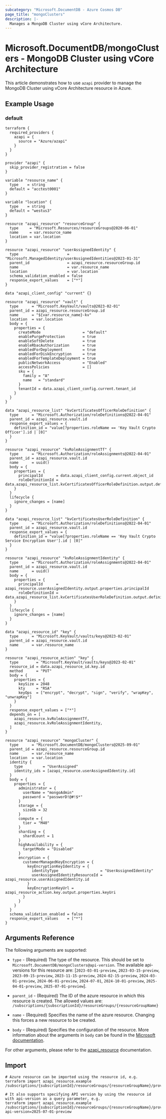 ```yaml
---
subcategory: "Microsoft.DocumentDB - Azure Cosmos DB"
page_title: "mongoClusters"
description: |-
  Manages a MongoDB Cluster using vCore Architecture.
---
```


# Microsoft.DocumentDB/mongoClusters - MongoDB Cluster using vCore Architecture

This article demonstrates how to use `azapi` provider to manage the MongoDB Cluster using vCore Architecture resource in Azure.



## Example Usage

### default

```hcl
terraform {
  required_providers {
    azapi = {
      source = "Azure/azapi"
    }
  }
}

provider "azapi" {
  skip_provider_registration = false
}

variable "resource_name" {
  type    = string
  default = "acctest0001"
}

variable "location" {
  type    = string
  default = "westus3"
}

resource "azapi_resource" "resourceGroup" {
  type     = "Microsoft.Resources/resourceGroups@2020-06-01"
  name     = var.resource_name
  location = var.location
}

resource "azapi_resource" "userAssignedIdentity" {
  type                      = "Microsoft.ManagedIdentity/userAssignedIdentities@2023-01-31"
  parent_id                 = azapi_resource.resourceGroup.id
  name                      = var.resource_name
  location                  = var.location
  schema_validation_enabled = false
  response_export_values    = ["*"]
}

data "azapi_client_config" "current" {}

resource "azapi_resource" "vault" {
  type      = "Microsoft.KeyVault/vaults@2023-02-01"
  parent_id = azapi_resource.resourceGroup.id
  name      = "${var.resource_name}-kv"
  location  = var.location
  body = {
    properties = {
      createMode                   = "default"
      enablePurgeProtection        = true
      enableSoftDelete             = true
      enableRbacAuthorization      = true
      enabledForDeployment         = true
      enabledForDiskEncryption     = true
      enabledForTemplateDeployment = true
      publicNetworkAccess          = "Enabled"
      accessPolicies               = []
      sku = {
        family = "A"
        name   = "standard"
      }
      tenantId = data.azapi_client_config.current.tenant_id
    }
  }
}

data "azapi_resource_list" "kvCertificatesOfficerRoleDefinition" {
  type      = "Microsoft.Authorization/roleDefinitions@2022-04-01"
  parent_id = azapi_resource.vault.id
  response_export_values = {
    definition_id = "value[?properties.roleName == 'Key Vault Crypto Officer'].id | [0]"
  }
}

resource "azapi_resource" "kvRoleAssignmentTf" {
  type      = "Microsoft.Authorization/roleAssignments@2022-04-01"
  parent_id = azapi_resource.vault.id
  name      = uuid()
  body = {
    properties = {
      principalId      = data.azapi_client_config.current.object_id
      roleDefinitionId = data.azapi_resource_list.kvCertificatesOfficerRoleDefinition.output.definition_id
    }
  }
  lifecycle {
    ignore_changes = [name]
  }
}

data "azapi_resource_list" "kvCertificatesUserRoleDefinition" {
  type      = "Microsoft.Authorization/roleDefinitions@2022-04-01"
  parent_id = azapi_resource.vault.id
  response_export_values = {
    definition_id = "value[?properties.roleName == 'Key Vault Crypto Service Encryption User'].id | [0]"
  }
}

resource "azapi_resource" "kvRoleAssignmentIdentity" {
  type      = "Microsoft.Authorization/roleAssignments@2022-04-01"
  parent_id = azapi_resource.vault.id
  name      = uuid()
  body = {
    properties = {
      principalId      = azapi_resource.userAssignedIdentity.output.properties.principalId
      roleDefinitionId = data.azapi_resource_list.kvCertificatesUserRoleDefinition.output.definition_id
    }
  }
  lifecycle {
    ignore_changes = [name]
  }
}

data "azapi_resource_id" "key" {
  type      = "Microsoft.KeyVault/vaults/keys@2023-02-01"
  parent_id = azapi_resource.vault.id
  name      = var.resource_name
}

resource "azapi_resource_action" "key" {
  type        = "Microsoft.KeyVault/vaults/keys@2023-02-01"
  resource_id = data.azapi_resource_id.key.id
  method      = "PUT"
  body = {
    properties = {
      keySize = 2048
      kty     = "RSA"
      keyOps  = ["encrypt", "decrypt", "sign", "verify", "wrapKey", "unwrapKey"]
    }
  }
  response_export_values = ["*"]
  depends_on = [
    azapi_resource.kvRoleAssignmentTf,
    azapi_resource.kvRoleAssignmentIdentity,
  ]
}

resource "azapi_resource" "mongoCluster" {
  type      = "Microsoft.DocumentDB/mongoClusters@2025-09-01"
  parent_id = azapi_resource.resourceGroup.id
  name      = var.resource_name
  location  = var.location
  identity {
    type         = "UserAssigned"
    identity_ids = [azapi_resource.userAssignedIdentity.id]
  }
  body = {
    properties = {
      administrator = {
        userName = "mongoAdmin"
        password = "passworD!@#!$*"
      }
      storage = {
        sizeGb = 32
      }
      compute = {
        tier = "M40"
      }
      sharding = {
        shardCount = 1
      }
      highAvailability = {
        targetMode = "Disabled"
      }
      encryption = {
        customerManagedKeyEncryption = {
          keyEncryptionKeyIdentity = {
            identityType                   = "UserAssignedIdentity"
            userAssignedIdentityResourceId = azapi_resource.userAssignedIdentity.id
          }
          keyEncryptionKeyUrl = azapi_resource_action.key.output.properties.keyUri
        }
      }
    }
  }
  schema_validation_enabled = false
  response_export_values    = ["*"]
}

```



## Arguments Reference

The following arguments are supported:

* `type` - (Required) The type of the resource. This should be set to `Microsoft.DocumentDB/mongoClusters@api-version`. The available api-versions for this resource are: [`2023-03-01-preview`, `2023-03-15-preview`, `2023-09-15-preview`, `2023-11-15-preview`, `2024-02-15-preview`, `2024-03-01-preview`, `2024-06-01-preview`, `2024-07-01`, `2024-10-01-preview`, `2025-04-01-preview`, `2025-07-01-preview`].

* `parent_id` - (Required) The ID of the azure resource in which this resource is created. The allowed values are:  
  `/subscriptions/{subscriptionId}/resourceGroups/{resourceGroupName}`

* `name` - (Required) Specifies the name of the azure resource. Changing this forces a new resource to be created.

* `body` - (Required) Specifies the configuration of the resource. More information about the arguments in `body` can be found in the [Microsoft documentation](https://learn.microsoft.com/en-us/azure/templates/Microsoft.DocumentDB/mongoClusters?pivots=deployment-language-terraform).

For other arguments, please refer to the [azapi_resource](https://registry.terraform.io/providers/Azure/azapi/latest/docs/resources/resource) documentation.

## Import

 ```shell
 # Azure resource can be imported using the resource id, e.g.
 terraform import azapi_resource.example /subscriptions/{subscriptionId}/resourceGroups/{resourceGroupName}/providers/Microsoft.DocumentDB/mongoClusters/{resourceName}
 
 # It also supports specifying API version by using the resource id with api-version as a query parameter, e.g.
 terraform import azapi_resource.example /subscriptions/{subscriptionId}/resourceGroups/{resourceGroupName}/providers/Microsoft.DocumentDB/mongoClusters/{resourceName}?api-version=2025-07-01-preview
 ```
